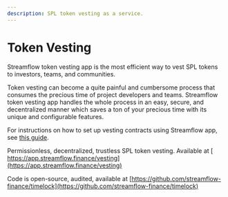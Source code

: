 ```yaml
---
description: SPL token vesting as a service.
---
```


# Token Vesting

Streamflow token vesting app is the most efficient way to vest SPL tokens to investors, teams, and communities.

Token vesting can become a quite painful and cumbersome process that consumes the precious time of project developers and teams. Streamflow token vesting app handles the whole process in an easy, secure, and decentralized manner which saves a ton of your precious time with its unique and configurable features.

For instructions on how to set up vesting contracts using Streamflow app, see [this guide](../help/tutorials/token-vesting-1.md).

Permissionless, decentralized, trustless SPL token vesting. Available at [ https://app.streamflow.finance/vesting](https://app.streamflow.finance/vesting)

Code is open-source, audited, available at [https://github.com/streamflow-finance/timelock](https://github.com/streamflow-finance/timelock)
